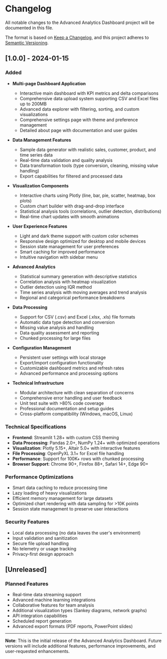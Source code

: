 # Changelog

All notable changes to the Advanced Analytics Dashboard project will be documented in this file.

The format is based on [Keep a Changelog](https://keepachangelog.com/en/1.0.0/),
and this project adheres to [Semantic Versioning](https://semver.org/spec/v2.0.0.html).

## [1.0.0] - 2024-01-15

### Added
- **Multi-page Dashboard Application**
  - Interactive main dashboard with KPI metrics and delta comparisons
  - Comprehensive data upload system supporting CSV and Excel files up to 200MB
  - Advanced data explorer with filtering, sorting, and custom visualizations
  - Comprehensive settings page with theme and preference management
  - Detailed about page with documentation and user guides

- **Data Management Features**
  - Sample data generator with realistic sales, customer, product, and time series data
  - Real-time data validation and quality analysis
  - Data transformation tools (type conversion, cleaning, missing value handling)
  - Export capabilities for filtered and processed data

- **Visualization Components**
  - Interactive charts using Plotly (line, bar, pie, scatter, heatmap, box plots)
  - Custom chart builder with drag-and-drop interface
  - Statistical analysis tools (correlations, outlier detection, distributions)
  - Real-time chart updates with smooth animations

- **User Experience Features**
  - Light and dark theme support with custom color schemes
  - Responsive design optimized for desktop and mobile devices
  - Session state management for user preferences
  - Smart caching for improved performance
  - Intuitive navigation with sidebar menu

- **Advanced Analytics**
  - Statistical summary generation with descriptive statistics
  - Correlation analysis with heatmap visualization
  - Outlier detection using IQR method
  - Time series analysis with moving averages and trend analysis
  - Regional and categorical performance breakdowns

- **Data Processing**
  - Support for CSV (.csv) and Excel (.xlsx, .xls) file formats
  - Automatic data type detection and conversion
  - Missing value analysis and handling
  - Data quality assessment and reporting
  - Chunked processing for large files

- **Configuration Management**
  - Persistent user settings with local storage
  - Export/import configuration functionality
  - Customizable dashboard metrics and refresh rates
  - Advanced performance and processing options

- **Technical Infrastructure**
  - Modular architecture with clean separation of concerns
  - Comprehensive error handling and user feedback
  - Unit test suite with >80% code coverage
  - Professional documentation and setup guides
  - Cross-platform compatibility (Windows, macOS, Linux)

### Technical Specifications
- **Frontend**: Streamlit 1.28+ with custom CSS theming
- **Data Processing**: Pandas 2.0+, NumPy 1.24+ with optimized operations
- **Visualization**: Plotly 5.15+, Altair 5.0+ with interactive features
- **File Processing**: OpenPyXL 3.1+ for Excel file handling
- **Performance**: Support for 100K+ rows with chunked processing
- **Browser Support**: Chrome 90+, Firefox 88+, Safari 14+, Edge 90+

### Performance Optimizations
- Smart data caching to reduce processing time
- Lazy loading of heavy visualizations
- Efficient memory management for large datasets
- Optimized chart rendering with data sampling for >10K points
- Session state management to preserve user interactions

### Security Features
- Local data processing (no data leaves the user's environment)
- Input validation and sanitization
- Secure file upload handling
- No telemetry or usage tracking
- Privacy-first design approach

## [Unreleased]

### Planned Features
- Real-time data streaming support
- Advanced machine learning integrations
- Collaborative features for team analysis
- Additional visualization types (Sankey diagrams, network graphs)
- API integration capabilities
- Scheduled report generation
- Advanced export formats (PDF reports, PowerPoint slides)

---

**Note**: This is the initial release of the Advanced Analytics Dashboard. Future versions will include additional features, performance improvements, and user-requested enhancements.
